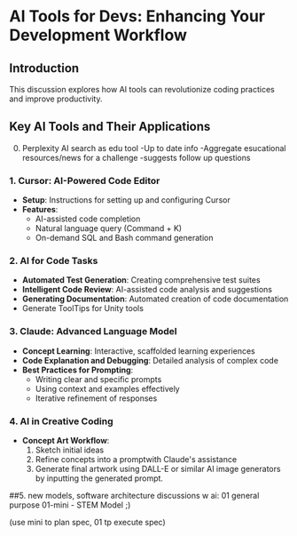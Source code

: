 # AI Tools for Devs: Enhancing Your Development Workflow

## Introduction
This discussion explores how AI tools can revolutionize coding practices and improve productivity.

## Key AI Tools and Their Applications

0. Perplexity AI search as edu tool
-Up to date info
-Aggregate esucational resources/news for a challenge
-suggests follow up questions

### 1. Cursor: AI-Powered Code Editor
- **Setup**: Instructions for setting up and configuring Cursor
- **Features**:
  - AI-assisted code completion
  - Natural language query (Command + K)
  - On-demand SQL and Bash command generation

### 2. AI for Code Tasks
- **Automated Test Generation**: Creating comprehensive test suites
- **Intelligent Code Review**: AI-assisted code analysis and suggestions
- **Generating Documentation**: Automated creation of code documentation
- Generate ToolTips for Unity tools

### 3. Claude: Advanced Language Model
- **Concept Learning**: Interactive, scaffolded learning experiences
- **Code Explanation and Debugging**: Detailed analysis of complex code
- **Best Practices for Prompting**:
  - Writing clear and specific prompts
  - Using context and examples effectively
  - Iterative refinement of responses

### 4. AI in Creative Coding
- **Concept Art Workflow**:
  1. Sketch initial ideas
  2. Refine concepts into a promptwith Claude's assistance
  3. Generate final artwork using DALL-E or similar AI image generators by inputting the generated prompt.

##5. new models, software architecture discussions w ai:
01 general purpose
01-mini - STEM Model ;)

(use mini to plan spec, 01 tp execute spec)
